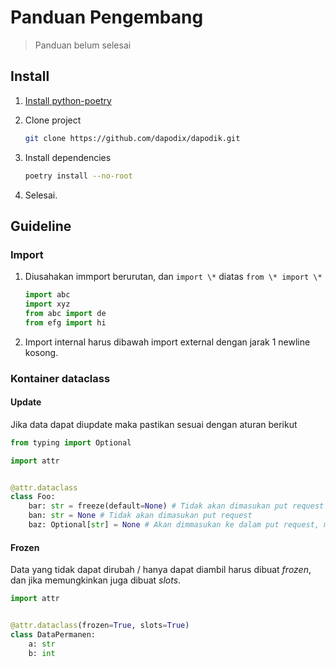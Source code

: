 # Panduan Pengembang

> Panduan belum selesai

## Install

1. [Install python-poetry](https://python-poetry.org/docs/#osx-linux-bashonwindows-install-instructions)
2. Clone project

    ```bash
    git clone https://github.com/dapodix/dapodik.git
    ```

3. Install dependencies

    ```bash
    poetry install --no-root
    ```

4. Selesai.

## Guideline

### Import

1. Diusahakan immport berurutan, dan `import \*` diatas `from \* import \*`

   ```python
   import abc
   import xyz
   from abc import de
   from efg import hi
   ```

2. Import internal harus dibawah import external dengan jarak 1 newline kosong.

### Kontainer dataclass

#### Update

Jika data dapat diupdate maka pastikan sesuai dengan aturan berikut

```python
from typing import Optional

import attr


@attr.dataclass
class Foo:
    bar: str = freeze(default=None) # Tidak akan dimasukan put request
    ban: str = None # Tidak akan dimasukan put request
    baz: Optional[str] = None # Akan dimmasukan ke dalam put request, meskipun null
```

#### Frozen

Data yang tidak dapat dirubah / hanya dapat diambil harus dibuat *frozen*, dan jika memungkinkan juga dibuat *slots*.

```python
import attr


@attr.dataclass(frozen=True, slots=True)
class DataPermanen:
    a: str
    b: int
```
